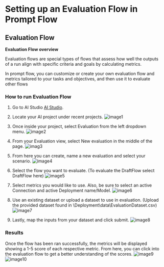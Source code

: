 # Setting up an Evaluation Flow in Prompt Flow
<h2>
Evaluation Flow
</h2>

**Evaluation Flow overview**

Evaluation flows are special types of flows that assess how well the outputs of a run align with specific criteria and goals by calculating metrics.

In prompt flow, you can customize or create your own evaluation flow and metrics tailored to your tasks and objectives, and then use it to evaluate other flows



### **How to run Evaluation Flow**

1. Go to AI Studio [AI Studio](https://ai.azure.com/).

   
2.  Locate your AI project under recent projects.
 ![image1](/Deployment/images/evaluation/image1.png)

        
3.  Once inside your project, select Evaluation from the left dropdown menu.
 ![image2](/Deployment/images/evaluation/image2.png)


4. From your Evaluation view, select New evaluation in the middle of the page. 
 ![imag3](/Deployment/images/evaluation/image3.png)

5. From here you can create, name a new evaluation and select your scenario. 
 ![image4](/Deployment/images/evaluation/image4.png)
6. Select the flow you want to evaluate. (To evaluate the DraftFlow select DraftFlow here)
 ![image5](/Deployment/images/evaluation/image5.png)
7. Select metrics you would like to use. Also, be sure to select an active Connection and active Deployment name/Model.
 ![image6](/Deployment/images/evaluation/image6.png)
8. Use an existing dataset or upload a dataset to use in evaluation. (Upload the provided dataset found in \Deployment\data\EvaluationDataset.csv)
 ![image7](/Deployment/images/evaluation/image7.png)

9. Lastly, map the inputs from your dataset and click submit.
 ![image8](/Deployment/images/evaluation/image8.png)


### Results

Once the flow has been ran successfully, the metrics will be displayed showing a 1-5 score of each respective metric. From here, you can click into the evaluation flow to get a better understanding of the scores.
  ![image9](/Deployment/images/evaluation/image9.png)
  ![image10](/Deployment/images/evaluation/image10.png)



